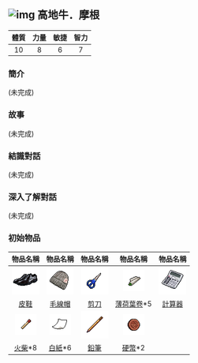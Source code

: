 ## ![img](images/.png) 高地牛．摩根

|體質|力量|敏捷|智力|
|:--:|:--:|:--:|:--:|
|10|8|6|7|

### 簡介

(未完成)

### 故事

(未完成)

### 結識對話

(未完成)

### 深入了解對話

(未完成)

### 初始物品

|物品名稱|物品名稱|物品名稱|物品名稱|物品名稱|
|:--:|:--:|:--:|:--:|:--:|
| ![img](images/item_pic_PX.png) | ![img](images/item_pic_MXM.png) | ![img](images/item_pic_JD2.png) | ![img](images/item_pic_BHYJ.png) | ![img](images/item_pic_JSQ.png) |
| [皮鞋](道具.md#皮鞋) | [毛線帽](道具.md#毛線帽) | [剪刀](道具.md#剪刀) | [薄荷葉卷](道具.md#薄荷葉卷)*5 | [計算器](道具.md#計算器) |
| ![img](images/item_pic_HC.png) | ![img](images/item_pic_BZ.png) | ![img](images/item_pic_QB.png) | ![img](images/item_pic_YB.png) |  |
| [火柴](道具.md#火柴)*8 | [白紙](道具.md#白紙)*6 | [鉛筆](道具.md#鉛筆) | [硬幣](道具.md#硬幣)*2 |  |
